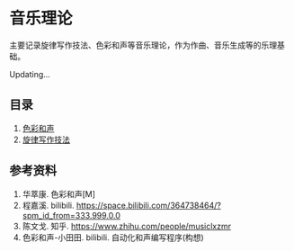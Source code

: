 # 音乐理论

主要记录旋律写作技法、色彩和声等音乐理论，作为作曲、音乐生成等的乐理基础。

Updating...

## 目录

1. [色彩和声](色彩和声/)
2. [旋律写作技法](旋律写作技法/)

## 参考资料

1. 华萃康. 色彩和声[M]
2. 程嘉溪. bilibili. https://space.bilibili.com/364738464/?spm_id_from=333.999.0.0
3. 陈文戈. 知乎. https://www.zhihu.com/people/musiclxzmr
4. 色彩和声-小田田. bilibili. 自动化和声编写程序(构想)
